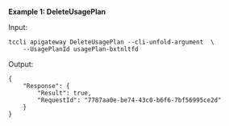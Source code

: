 **Example 1: DeleteUsagePlan**



Input: 

```
tccli apigateway DeleteUsagePlan --cli-unfold-argument  \
    --UsagePlanId usagePlan-bxtnltfd
```

Output: 
```
{
    "Response": {
        "Result": true,
        "RequestId": "7787aa0e-be74-43c0-b6f6-7bf56995ce2d"
    }
}
```

